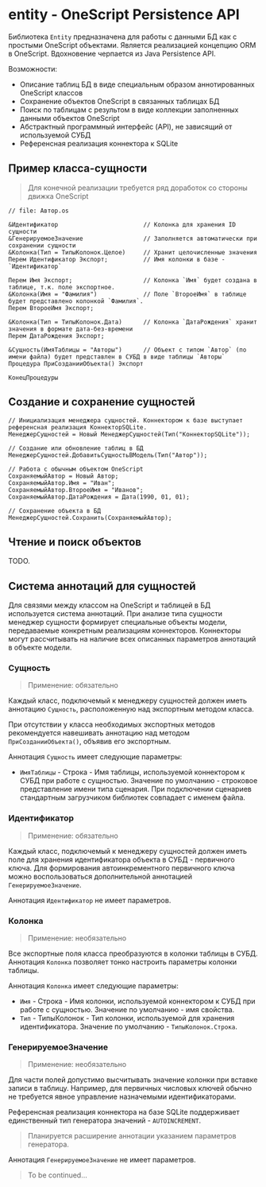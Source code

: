# entity - OneScript Persistence API

Библиотека `Entity` предназначена для работы с данными БД как с простыми OneScript объектами. Является реализацией концепцию ORM в OneScript. Вдохновение черпается из Java Persistence API.

Возможности:

* Описание таблиц БД в виде специальным образом аннотированных OneScript классов
* Сохранение объектов OneScript в связанных таблицах БД
* Поиск по таблицам с результом в виде коллекции заполненных данными объектов OneScript
* Абстрактный программный интерфейс (API), не зависящий от используемой СУБД
* Референсная реализация коннектора к SQLite

## Пример класса-сущности

> Для конечной реализации требуется ряд доработок со стороны движка OneScript

```bsl
// file: Автор.os

&Идентификатор                        // Колонка для хранения ID сущности
&ГенерируемоеЗначение                 // Заполняется автоматически при сохранении сущности
&Колонка(Тип = ТипыКолонок.Целое)     // Хранит целочисленные значения
Перем Идентификатор Экспорт;          // Имя колонки в базе - `Идентификатор`

Перем Имя Экспорт;                    // Колонка `Имя` будет создана в таблице, т.к. поле экспортное.
&Колонка(Имя = "Фамилия")             // Поле `ВтороеИмя` в таблице будет представлено колонкой `Фамилия`.
Перем ВтороеИмя Экспорт;

&Колонка(Тип = ТипыКолонок.Дата)      // Колонка `ДатаРождения` хранит значения в формате дата-без-времени
Перем ДатаРождения Экспорт;

&Сущность(ИмяТаблицы = "Авторы")      // Объект с типом `Автор` (по имени файла) будет представлен в СУБД в виде таблицы `Авторы`
Процедура ПриСозданииОбъекта() Экспорт

КонецПроцедуры
```

## Создание и сохранение сущностей

```bsl
// Инициализация менеджера сущностей. Коннектором к базе выступает референсная реализация КоннекторSQLite.
МенеджерСущностей = Новый МенеджерСущностей(Тип("КоннекторSQLite"));

// Создание или обновление таблиц в БД
МенеджерСущностей.ДобавитьСущностьВМодель(Тип("Автор"));

// Работа с обычным объектом OneScript
СохраняемыйАвтор = Новый Автор;
СохраняемыйАвтор.Имя = "Иван";
СохраняемыйАвтор.ВтороеИмя = "Иванов";
СохраняемыйАвтор.ДатаРождения = Дата(1990, 01, 01);

// Сохранение объекта в БД
МенеджерСущностей.Сохранить(СохраняемыйАвтор);
```

## Чтение и поиск объектов

TODO.

## Система аннотаций для сущностей

Для связями между классом на OneScript и таблицей в БД используется система аннотаций. При анализе типа сущности менеджер сущности формирует специальные объекты модели, передаваемые конкретным реализациям коннекторов. Коннекторы могут рассчитывать на наличие всех описанных параметров аннотаций в объекте модели.

### Сущность

> Применение: обязательно

Каждый класс, подключемый к менеджеру сущностей должен иметь аннотацию `Сущность`, расположенную над экспортным методом класса.

При отсутствии у класса необходимых экспортных методов рекомендуется навешивать аннотацию над методом `ПриСозданииОбъекта()`, объявив его экспортным.

Аннотация `Сущность` имеет следующие параметры:

* `ИмяТаблицы` - Строка - Имя таблицы, используемой коннектором к СУБД при работе с сущностью. Значение по умолчанию - строковое представление имени типа сценария. При подключении сценариев стандартным загрузчиком библиотек совпадает с именем файла.

### Идентификатор

> Применение: обязательно

Каждый класс, подключемый к менеджеру сущностей должен иметь поле для хранения идентификатора объекта в СУБД - первичного ключа. Для формирования автоинкрементного первичного ключа можно воспользоваться дополнительной аннотацией `ГенерируемоеЗначение`.

Аннотация `Идентификатор` не имеет параметров.

### Колонка

> Применение: необязательно

Все экспортные поля класса преобразуются в колонки таблицы в СУБД. Аннотация `Колонка` позволяет тонко настроить параметры колонки таблицы.

Аннотация `Колонка` имеет следующие параметры:

* `Имя` - Строка - Имя колонки, используемой коннектором к СУБД при работе с сущностью. Значение по умолчанию - имя свойства.
* `Тип` - ТипыКолонок - Тип колонки, используемой для хранения идентификатора. Значение по умолчанию - `ТипыКолонок.Строка`.

### ГенерируемоеЗначение

> Применение: необязательно

Для части полей допустимо высчитывать значение колонки при вставке записи в таблицу. Например, для первичных числовых ключей обычно не требуется явное управление назначемыми идентификаторами.

Референсная реализация коннектора на базе SQLite поддерживает единственный тип генератора значений - `AUTOINCREMENT`.

> Планируется расширение аннотации указанием параметров генератора.

Аннотация `ГенерируемоеЗначение` не имеет параметров.

> To be continued...
